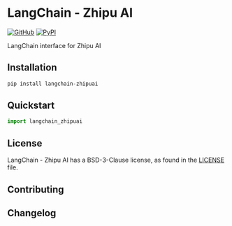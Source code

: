 # LangChain - Zhipu AI

[![GitHub][github_badge]][github_link] [![PyPI][pypi_badge]][pypi_link]

LangChain interface for Zhipu AI



## Installation

```bash
pip install langchain-zhipuai
```



## Quickstart

```python
import langchain_zhipuai
```



## License

LangChain - Zhipu AI has a BSD-3-Clause license, as found in the [LICENSE](https://github.com/imyizhang/langchain-zhipuai/blob/main/LICENSE) file.



## Contributing



## Changelog



[github_badge]: https://badgen.net/badge/icon/GitHub?icon=github&color=black&label
[github_link]: https://github.com/imyizhang/langchain-zhipuai



[pypi_badge]: https://badgen.net/pypi/v/langchain-zhipuai?icon=pypi&color=black&label
[pypi_link]: https://www.pypi.org/project/langchain-zhipuai